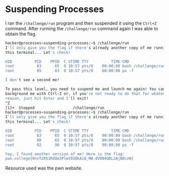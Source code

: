 # Suspending Processes
I ran the `/challenge/run` program and then suspended it using the `Ctrl+Z` command. After running the `/challenge/run` command again I was able to obtain the flag.
```bash
hacker@processes~suspending-processes:~$ /challenge/run
I'll only give you the flag if there's already another copy of me running in
this terminal... Let's check!

UID          PID    PPID  C STIME TTY          TIME CMD
root          83      65  0 10:57 pts/0    00:00:00 bash /challenge/run
root          85      83  0 10:57 pts/0    00:00:00 ps -f

I don't see a second me!

To pass this level, you need to suspend me and launch me again! You can
background me with Ctrl-Z or, if you're not ready to do that for whatever
reason, just hit Enter and I'll exit!
^Z
[1]+  Stopped                 /challenge/run
hacker@processes~suspending-processes:~$ /challenge/run
I'll only give you the flag if there's already another copy of me running in
this terminal... Let's check!

UID          PID    PPID  C STIME TTY          TIME CMD
root          83      65  0 10:57 pts/0    00:00:00 bash /challenge/run
root          90      65  0 10:57 pts/0    00:00:00 bash /challenge/run
root          92      90  0 10:57 pts/0    00:00:00 ps -f

Yay, I found another version of me! Here is the flag:
pwn.college{0nvT2R51RdQe3Plwt02DkAiQ_NW.dVDN4QDL2AjN0czW}
```
Resource used was the pwn website.
